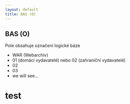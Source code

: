 ```yaml
---
layout: default
title: BAS (O)
---
```

## BAS (O)

Pole obsahuje označení logické báze
* WAR (Webarchiv)
*	01 (domácí vydavatelé) nebo 02 (zahraniční vydavatelé)
* 02
* 03
* we will see...


# test

